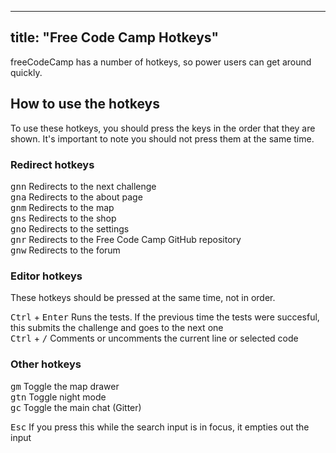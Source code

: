 
---
title: "Free Code Camp Hotkeys"
---

freeCodeCamp has a number of hotkeys, so power users can get around quickly.

## How to use the hotkeys

To use these hotkeys, you should press the keys in the order that they are shown. It's important to note you should not press them at the same time.

### Redirect hotkeys

<kbd>g</kbd><kbd>n</kbd><kbd>n</kbd> Redirects to the next challenge  
<kbd>g</kbd><kbd>n</kbd><kbd>a</kbd> Redirects to the about page  
<kbd>g</kbd><kbd>n</kbd><kbd>m</kbd> Redirects to the map  
<kbd>g</kbd><kbd>n</kbd><kbd>s</kbd> Redirects to the shop  
<kbd>g</kbd><kbd>n</kbd><kbd>o</kbd> Redirects to the settings  
<kbd>g</kbd><kbd>n</kbd><kbd>r</kbd> Redirects to the Free Code Camp GitHub repository  
<kbd>g</kbd><kbd>n</kbd><kbd>w</kbd> Redirects to the forum

### Editor hotkeys

These hotkeys should be pressed at the same time, not in order.

<kbd>Ctrl</kbd> + <kbd>Enter</kbd> Runs the tests. If the previous time the tests were succesful, this submits the challenge and goes to the next one  
<kbd>Ctrl</kbd> + <kbd>/</kbd> Comments or uncomments the current line or selected code

### Other hotkeys

<kbd>g</kbd><kbd>m</kbd> Toggle the map drawer  
<kbd>g</kbd><kbd>t</kbd><kbd>n</kbd> Toggle night mode  
<kbd>g</kbd><kbd>c</kbd> Toggle the main chat (Gitter)

<kbd>Esc</kbd> If you press this while the search input is in focus, it empties out the input
